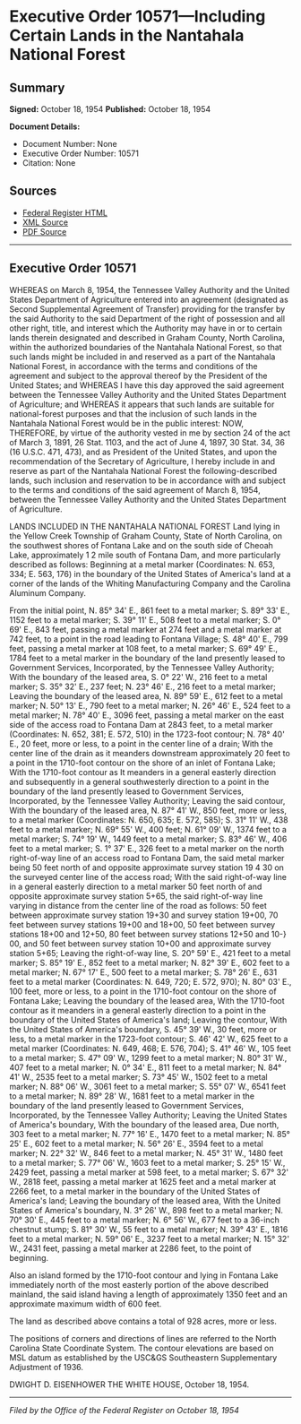 # Executive Order 10571—Including Certain Lands in the Nantahala National Forest

## Summary

**Signed:** October 18, 1954
**Published:** October 18, 1954

**Document Details:**
- Document Number: None
- Executive Order Number: 10571
- Citation: None

## Sources
- [Federal Register HTML](https://www.presidency.ucsb.edu/documents/executive-order-10571-including-certain-lands-the-nantahala-national-forest)
- [XML Source](None)
- [PDF Source](None)

---

## Executive Order 10571

WHEREAS on March 8, 1954, the Tennessee Valley Authority and the United States Department of Agriculture entered into an agreement (designated as Second Supplemental Agreement of Transfer) providing for the transfer by the said Authority to the said Department of the right of possession and all other right, title, and interest which the Authority may have in or to certain lands therein designated and described in Graham County, North Carolina, within the authorized boundaries of the Nantahala National Forest, so that such lands might be included in and reserved as a part of the Nantahala National Forest, in accordance with the terms and conditions of the agreement and subject to the approval thereof by the President of the United States; and
WHEREAS I have this day approved the said agreement between the Tennessee Valley Authority and the United States Department of Agriculture; and
WHEREAS it appears that such lands are suitable for national-forest purposes and that the inclusion of such lands in the Nantahala National Forest would be in the public interest:
NOW, THEREFORE, by virtue of the authority vested in me by section 24 of the act of March 3, 1891, 26 Stat. 1103, and the act of June 4, 1897, 30 Stat. 34, 36 (16 U.S.C. 471, 473), and as President of the United States, and upon the recommendation of the Secretary of Agriculture, I hereby include in and reserve as part of the Nantahala National Forest the following-described lands, such inclusion and reservation to be in accordance with and subject to the terms and conditions of the said agreement of March 8, 1954, between the Tennessee Valley Authority and the United States Department of Agriculture.

LANDS INCLUDED IN THE NANTAHALA NATIONAL FOREST
Land lying in the Yellow Creek Township of Graham County, State of North Carolina, on the southwest shores of Fontana Lake and on the south side of Cheoah Lake, approximately 1 2 mile south of Fontana Dam, and more particularly described as follows:
Beginning at a metal marker (Coordinates: N. 653, 334; E. 563, 176) in the boundary of the United States of America's land at a corner of the lands of the Whiting Manufacturing Company and the Carolina Aluminum Company.

From the initial point,
N. 85° 34' E., 861 feet to a metal marker;
S. 89° 33' E., 1152 feet to a metal marker;
S. 39° 11' E., 508 feet to a metal marker;
S. 0° 69' E., 843 feet, passing a metal marker at 274 feet and a metal marker at 742 feet, to a point in the road leading to Fontana Village;
S. 48° 40' E., 799 feet, passing a metal marker at 108 feet, to a metal marker;
S. 69° 49' E., 1784 feet to a metal marker in the boundary of the land presently leased to Government Services, Incorporated, by the Tennessee Valley Authority;
With the boundary of the leased area,
S. 0° 22' W., 216 feet to a metal marker;
S. 35° 32' E., 237 feet;
N. 23° 46' E., 216 feet to a metal marker;
Leaving the boundary of the leased area,
N. 89° 59' E., 612 feet to a metal marker;
N. 50° 13' E., 790 feet to a metal marker;
N. 26° 46' E., 524 feet to a metal marker;
N. 78° 40' E., 3096 feet, passing a metal marker on the east side of the access road to Fontana Dam at 2843 feet, to a metal marker (Coordinates: N. 652, 381; E. 572, 510) in the 1723-foot contour;
N. 78° 40' E., 20 feet, more or less, to a point in the center line of a drain;
With the center line of the drain as it meanders downstream approximately 20 feet to a point in the 1710-foot contour on the shore of an inlet of Fontana Lake;
With the 1710-foot contour as It meanders in a general easterly direction and subsequently in a general southwesterly direction to a point in the boundary of the land presently leased to Government Services, Incorporated, by the Tennessee Valley Authority;
Leaving the said contour,
With the boundary of the leased area,
N. 87° 41' W., 850 feet, more or less, to a metal marker (Coordinates: N. 650, 635; E. 572, 585);
S. 31° 11' W., 438 feet to a metal marker;
N. 69° 55' W., 400 feet;
N. 61° 09' W., 1374 feet to a metal marker;
S. 74° 19' W., 1449 feet to a metal marker;
S. 83° 46' W., 406 feet to a metal marker;
S. 1° 37' E., 326 feet to a metal marker on the north right-of-way line of an access road to Fontana Dam, the said metal marker being 50 feet north of and opposite approximate survey station 19 4 30 on the surveyed center line of the access road;
With the said right-of-way line in a general easterly direction to a metal marker 50 feet north of and opposite approximate survey station 5+65, the said right-of-way line varying in distance from the center line of the road as follows: 50 feet between approximate survey station 19+30 and survey station 19+00, 70 feet between survey stations 19+00 and 18+00, 50 feet between survey stations 18+00 and 12+50, 80 feet between survey stations 12+50 and 10-} 00, and 50 feet between survey station 10+00 and approximate survey station 5+65;
Leaving the right-of-way line,
S. 20° 59' E., 421 feet to a metal marker;
S. 85° 19' E., 852 feet to a metal marker;
N. 82° 39' E., 602 feet to a metal marker;
N. 67° 17' E., 500 feet to a metal marker;
S. 78° 26' E., 631 feet to a metal marker (Coordinates: N. 649, 720; E. 572, 970);
N. 80° 03' E., 100 feet, more or less, to a point in the 1710-foot contour on the shore of Fontana Lake;
Leaving the boundary of the leased area, With the 1710-foot contour as it meanders in a general easterly direction to a point in the boundary of the United States of America's land;
Leaving the contour, With the United States of America's boundary,
S. 45° 39' W., 30 feet, more or less, to a metal marker in the 1723-foot contour;
S. 46' 42' W., 625 feet to a metal marker (Coordinates: N. 649, 468; E. 576, 704);
S. 41° 46' W., 105 feet to a metal marker;
S. 47° 09' W., 1299 feet to a metal marker;
N. 80° 31' W., 407 feet to a metal marker;
N. 0° 34' E., 811 feet to a metal marker;
N. 84° 41' W., 2535 feet to a metal marker;
S. 73° 45' W., 1502 feet to a metal marker;
N. 88° 06' W., 3061 feet to a metal marker;
S. 55° 07' W., 6541 feet to a metal marker;
N. 89° 28' W., 1681 feet to a metal marker in the boundary of the land presently leased to Government Services, Incorporated, by the Tennessee Valley Authority;
Leaving the United States of America's boundary, With the boundary of the leased area, Due north, 303 feet to a metal marker;
N. 77° 16' E., 1470 feet to a metal marker;
N. 85° 25' E., 602 feet to a metal marker;
N. 56° 26' E., 3594 feet to a metal marker;
N. 22° 32' W., 846 feet to a metal marker;
N. 45° 31' W., 1480 feet to a metal marker;
S. 77° 06' W., 1603 feet to a metal marker;
S. 25° 15' W., 2429 feet, passing a metal marker at 598 feet, to a metal marker;
S. 67° 32' W., 2818 feet, passing a metal marker at 1625 feet and a metal marker at 2266 feet, to a metal marker in the boundary of the United States of America's land;
Leaving the boundary of the leased area, With the United States of America's boundary,
N. 3° 26' W., 898 feet to a metal marker;
N. 70° 30' E., 445 feet to a metal marker;
N. 6° 56' W., 677 feet to a 36-inch chestnut stump;
S. 81° 30' W., 55 feet to a metal marker;
N. 39° 43' E., 1816 feet to a metal marker;
N. 59° 06' E., 3237 feet to a metal marker;
N. 15° 32' W., 2431 feet, passing a metal marker at 2286 feet, to the point of beginning.

Also an island formed by the 1710-foot contour and lying in Fontana Lake immediately north of the most easterly portion of the above described mainland, the said island having a length of approximately 1350 feet and an approximate maximum width of 600 feet.

The land as described above contains a total of 928 acres, more or less.

The positions of corners and directions of lines are referred to the North Carolina State Coordinate System. The contour elevations are based on MSL datum as established by the USC&GS Southeastern Supplementary Adjustment of 1936.

DWIGHT D. EISENHOWER
THE WHITE HOUSE,
October 18, 1954.

---

*Filed by the Office of the Federal Register on October 18, 1954*
